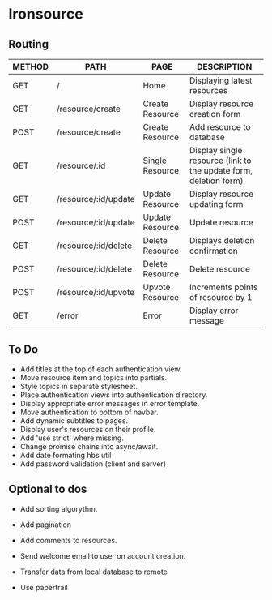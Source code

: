 # Ironsource

## Routing

| METHOD | PATH                 | PAGE            | DESCRIPTION                                                      |
| ------ | -------------------- | --------------- | ---------------------------------------------------------------- |
| GET    | /                    | Home            | Displaying latest resources                                      |
| GET    | /resource/create     | Create Resource | Display resource creation form                                   |
| POST   | /resource/create     | Create Resource | Add resource to database                                         |
| GET    | /resource/:id        | Single Resource | Display single resource (link to the update form, deletion form) |
| GET    | /resource/:id/update | Update Resource | Display resource updating form                                   |
| POST   | /resource/:id/update | Update Resource | Update resource                                                  |
| GET    | /resource/:id/delete | Delete Resource | Displays deletion confirmation                                   |
| POST   | /resource/:id/delete | Delete Resource | Delete resource                                                  |
| POST   | /resource/:id/upvote | Upvote Resource | Increments points of resource by 1                               |
| GET    | /error               | Error           | Display error message                                            |

## To Do

- Add titles at the top of each authentication view.
- Move resource item and topics into partials.
- Style topics in separate stylesheet.
- Place authentication views into authentication directory.
- Display appropriate error messages in error template.
- Move authentication to bottom of navbar.
- Add dynamic subtitles to pages.
- Display user's resources on their profile.
- Add 'use strict' where missing.
- Change promise chains into async/await.
- Add date formating hbs util
- Add password validation (client and server)

## Optional to dos

- Add sorting algorythm.
- Add pagination
- Add comments to resources.
- Send welcome email to user on account creation.

- Transfer data from local database to remote
- Use papertrail
